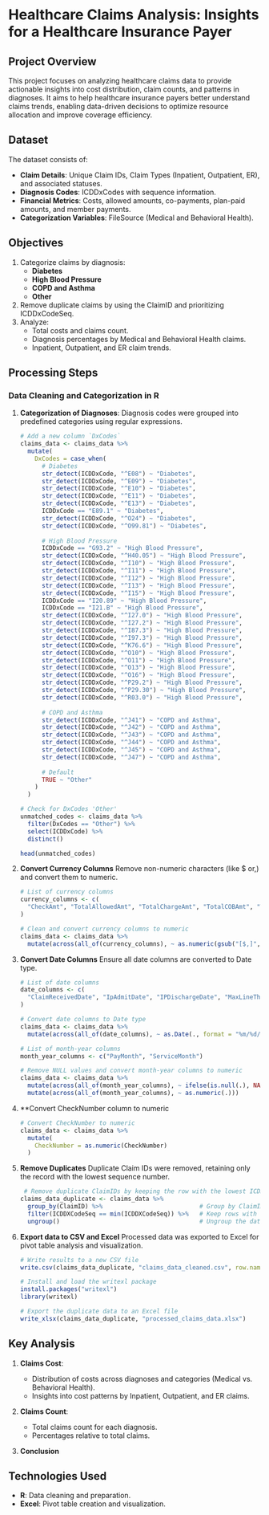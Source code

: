 # Healthcare Claims Analysis: Insights for a Healthcare Insurance Payer
## Project Overview
This project focuses on analyzing healthcare claims data to provide actionable insights into cost distribution, claim counts, and patterns in diagnoses. It aims to help healthcare insurance payers better understand claims trends, enabling data-driven decisions to optimize resource allocation and improve coverage efficiency.
## Dataset
The dataset consists of:
- **Claim Details**: Unique Claim IDs, Claim Types (Inpatient, Outpatient, ER), and associated statuses.
- **Diagnosis Codes**: ICDDxCodes with sequence information.
- **Financial Metrics**: Costs, allowed amounts, co-payments, plan-paid amounts, and member payments.
- **Categorization Variables**: FileSource (Medical and Behavioral Health).
## Objectives
1. Categorize claims by diagnosis:
   - **Diabetes**
   - **High Blood Pressure**
   - **COPD and Asthma**
   - **Other**
2. Remove duplicate claims by using the ClaimID and prioritizing ICDDxCodeSeq.
3. Analyze:
   - Total costs and claims count.
   - Diagnosis percentages by Medical and Behavioral Health claims.
   - Inpatient, Outpatient, and ER claim trends.
## Processing Steps
### Data Cleaning and Categorization in R
1. **Categorization of Diagnoses**:
   Diagnosis codes were grouped into predefined categories using regular expressions.
   ```r
   # Add a new column `DxCodes`
   claims_data <- claims_data %>%
     mutate(
       DxCodes = case_when(
         # Diabetes
         str_detect(ICDDxCode, "^E08") ~ "Diabetes",
         str_detect(ICDDxCode, "^E09") ~ "Diabetes",
         str_detect(ICDDxCode, "^E10") ~ "Diabetes",
         str_detect(ICDDxCode, "^E11") ~ "Diabetes",
         str_detect(ICDDxCode, "^E13") ~ "Diabetes",
         ICDDxCode == "E89.1" ~ "Diabetes",
         str_detect(ICDDxCode, "^O24") ~ "Diabetes",
         str_detect(ICDDxCode, "^O99.81") ~ "Diabetes",
         
         # High Blood Pressure
         ICDDxCode == "G93.2" ~ "High Blood Pressure",
         str_detect(ICDDxCode, "^H40.05") ~ "High Blood Pressure",
         str_detect(ICDDxCode, "^I10") ~ "High Blood Pressure",
         str_detect(ICDDxCode, "^I11") ~ "High Blood Pressure",
         str_detect(ICDDxCode, "^I12") ~ "High Blood Pressure",
         str_detect(ICDDxCode, "^I13") ~ "High Blood Pressure",
         str_detect(ICDDxCode, "^I15") ~ "High Blood Pressure",
         ICDDxCode == "I20.89" ~ "High Blood Pressure",
         ICDDxCode == "I21.B" ~ "High Blood Pressure",
         str_detect(ICDDxCode, "^I27.0") ~ "High Blood Pressure",
         str_detect(ICDDxCode, "^I27.2") ~ "High Blood Pressure",
         str_detect(ICDDxCode, "^I87.3") ~ "High Blood Pressure",
         str_detect(ICDDxCode, "^I97.3") ~ "High Blood Pressure",
         str_detect(ICDDxCode, "^K76.6") ~ "High Blood Pressure",
         str_detect(ICDDxCode, "^O10") ~ "High Blood Pressure",
         str_detect(ICDDxCode, "^O11") ~ "High Blood Pressure",
         str_detect(ICDDxCode, "^O13") ~ "High Blood Pressure",
         str_detect(ICDDxCode, "^O16") ~ "High Blood Pressure",
         str_detect(ICDDxCode, "^P29.2") ~ "High Blood Pressure",
         str_detect(ICDDxCode, "^P29.30") ~ "High Blood Pressure",
         str_detect(ICDDxCode, "^R03.0") ~ "High Blood Pressure",
         
         # COPD and Asthma
         str_detect(ICDDxCode, "^J41") ~ "COPD and Asthma",
         str_detect(ICDDxCode, "^J42") ~ "COPD and Asthma",
         str_detect(ICDDxCode, "^J43") ~ "COPD and Asthma",
         str_detect(ICDDxCode, "^J44") ~ "COPD and Asthma",
         str_detect(ICDDxCode, "^J45") ~ "COPD and Asthma",
         str_detect(ICDDxCode, "^J47") ~ "COPD and Asthma",
         
         # Default
         TRUE ~ "Other"
       )
     )

   # Check for DxCodes 'Other'
   unmatched_codes <- claims_data %>%
     filter(DxCodes == "Other") %>%
     select(ICDDxCode) %>%
     distinct()

   head(unmatched_codes)
2. **Convert Currency Columns**
   Remove non-numeric characters (like $ or,) and convert them to numeric.
   ```r
   # List of currency columns
   currency_columns <- c(
     "CheckAmt", "TotalAllowedAmt", "TotalChargeAmt", "TotalCOBAmt", "TotalCoPayAmt", "TotalDeductibleAmt", "TotalPaidAllowedAmt", "TotalPaidCOBAmt", "TotalPlanPaidAmt", "TotalMemPayAmt"
   )

   # Clean and convert currency columns to numeric
   claims_data <- claims_data %>%
     mutate(across(all_of(currency_columns), ~ as.numeric(gsub("[$,]", "", .))))      
   
3. **Convert Date Columns**
   Ensure all date columns are converted to Date type.
   ```r
   # List of date columns
   date_columns <- c(
     "ClaimReceivedDate", "IpAdmitDate", "IPDischargeDate", "MaxLineThruDate", "MinLineFromDate", "OriginalEOBDate", "PayDate", "ServiceDate"
   )

   # Convert date columns to Date type
   claims_data <- claims_data %>%
     mutate(across(all_of(date_columns), ~ as.Date(., format = "%m/%d/%y")))

   # List of month-year columns
   month_year_columns <- c("PayMonth", "ServiceMonth")

   # Remove NULL values and convert month-year columns to numeric
   claims_data <- claims_data %>%
     mutate(across(all_of(month_year_columns), ~ ifelse(is.null(.), NA, .))) %>%
     mutate(across(all_of(month_year_columns), ~ as.numeric(.)))

4. **Convert CheckNumber column to numeric
   ```r
   # Convert CheckNumber to numeric
   claims_data <- claims_data %>%
     mutate(
       CheckNumber = as.numeric(CheckNumber)
     )
5. **Remove Duplicates**
   Duplicate Claim IDs were removed, retaining only the record with the lowest sequence number.
   ```r
    # Remove duplicate ClaimIDs by keeping the row with the lowest ICDDxCodeSeq
   claims_data_duplicate <- claims_data %>%
     group_by(ClaimID) %>%                           # Group by ClaimID
     filter(ICDDXCodeSeq == min(ICDDXCodeSeq)) %>%   # Keep rows with the minimum sequence
     ungroup()                                       # Ungroup the data

6. **Export data to CSV and Excel**
   Processed data was exported to Excel for pivot table analysis and visualization.
   ```r
   # Write results to a new CSV file
   write.csv(claims_data_duplicate, "claims_data_cleaned.csv", row.names = FALSE)

   # Install and load the writexl package
   install.packages("writexl")
   library(writexl)

   # Export the duplicate data to an Excel file
   write_xlsx(claims_data_duplicate, "processed_claims_data.xlsx")

## Key Analysis
1. **Claims Cost**:
   - Distribution of costs across diagnoses and categories (Medical vs. Behavioral Health).
   - Insights into cost patterns by Inpatient, Outpatient, and ER claims.

2. **Claims Count**:
   - Total claims count for each diagnosis.
   - Percentages relative to total claims.

3. **Conclusion**
   
## Technologies Used
- **R**: Data cleaning and preparation.
- **Excel**: Pivot table creation and visualization.





